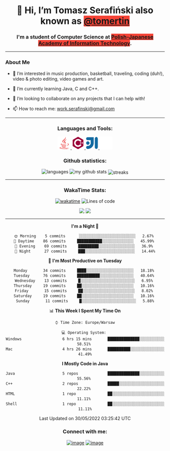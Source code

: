<h1 align="center">👋 Hi, I’m Tomasz Serafiński also known as <a href="https://y.at/eyes.laughing.bang.headphone" style="background-color: #f44336"> @tomertin</a></h1>
<h3 align="center"> I'm a student of Computer Science at <a href="https://www.pja.edu.pl/en" style="background-color: #f44336">Polish-Japanese Academy of Information Technology</a>.</h3>

---

### About Me
<!-- <img align="right" width=200px height=200px src="https://24.media.tumblr.com/25ec1da1ceb3d8c59ff61abda466e66d/tumblr_ms7532YHD61sfs2qco1_500.gif"/> -->

- 👀 I’m interested in music production, basketball, traveling, coding (duh!), video & photo editing, video games and art.

- 🌱 I’m currently learning Java, C and C++.

- 💞️ I’m looking to collaborate on any projects that I can help with!

- 📫 How to reach me: work.serafinski@gmail.com

---

<h3 align="center">Languages and Tools:</h3>

<p align="center">
  <a href="https://java.com" target="_blank"> 
    <img src="https://raw.githubusercontent.com/devicons/devicon/master/icons/java/java-plain.svg" alt="java" width="40" height="40"/> 
  </a>
    <a href="https://isocpp.org/" target="_blank"> 
    <img src="https://raw.githubusercontent.com/devicons/devicon/master/icons/cplusplus/cplusplus-plain.svg" alt="cplusplus" width="40" height="40"/> 
  </a>
  <a href="https://www.jetbrains.com/idea/" target="_blank"> 
    <img src="https://raw.githubusercontent.com/devicons/devicon/master/icons/intellij/intellij-plain.svg" alt="intellij" width="40" height="40"/> 
  </a>
   <a href="https://github.com/" target="_blank"> 
    <img src="src/GitHub-Mark-Light-120px-plus.png" alt="github" width="40" height="40"/> 
  </a>
</p>



<div align="center">

<h3 align="center">Github statistics: </h3>
  <img height= "150" src="https://github-readme-stats.vercel.app/api?username=Tomertin&theme=dark&show_icons=true" alt="languages" />
  <img height= "150" src="https://github-readme-stats.vercel.app/api/top-langs/?username=Tomertin&layout=compact&theme=dark&l&langs_count=10" alt="my github stats" />
  <img align="center" src="https://github-readme-streak-stats.herokuapp.com/?user=Tomertin&theme=dark" alt="streaks" />
</div>

---

<h3 align="center">WakaTime Stats:</h3>
<div align="center">

[![wakatime](https://wakatime.com/badge/user/c88d1b82-ebdd-4842-ad45-93f471842103.svg)](https://wakatime.com/@c88d1b82-ebdd-4842-ad45-93f471842103)
![Lines of code](https://img.shields.io/badge/From%20Hello%20World%20I%27ve%20Written-190%20Thousand%20lines%20of%20code-blue)
</div>

<div align="center">

<img height= "300" src="https://wakatime.com/share/@tomertin/bf0c909e-ff5b-48dc-b5c8-9db0a2a07701.svg"/>
<img height= "300" src="https://wakatime.com/share/@tomertin/5e9cd917-109e-422c-bcd0-62b469b65408.svg"/>

</div>

---
<div align="center">

<!--START_SECTION:waka-->
**I'm a Night 🦉** 

```text
🌞 Morning    5 commits      ░░░░░░░░░░░░░░░░░░░░░░░░░   2.67% 
🌆 Daytime    86 commits     ███████████░░░░░░░░░░░░░░   45.99% 
🌃 Evening    69 commits     █████████░░░░░░░░░░░░░░░░   36.9% 
🌙 Night      27 commits     ███░░░░░░░░░░░░░░░░░░░░░░   14.44%

```
📅 **I'm Most Productive on Tuesday** 

```text
Monday       34 commits     ████░░░░░░░░░░░░░░░░░░░░░   18.18% 
Tuesday      76 commits     ██████████░░░░░░░░░░░░░░░   40.64% 
Wednesday    13 commits     █░░░░░░░░░░░░░░░░░░░░░░░░   6.95% 
Thursday     19 commits     ██░░░░░░░░░░░░░░░░░░░░░░░   10.16% 
Friday       15 commits     ██░░░░░░░░░░░░░░░░░░░░░░░   8.02% 
Saturday     19 commits     ██░░░░░░░░░░░░░░░░░░░░░░░   10.16% 
Sunday       11 commits     █░░░░░░░░░░░░░░░░░░░░░░░░   5.88%

```


📊 **This Week I Spent My Time On** 

```text
⌚︎ Time Zone: Europe/Warsaw

💻 Operating System: 
Windows                  6 hrs 15 mins       ██████████████░░░░░░░░░░░   58.51% 
Mac                      4 hrs 26 mins       ██████████░░░░░░░░░░░░░░░   41.49%

```

**I Mostly Code in Java** 

```text
Java                     5 repos             ██████████████░░░░░░░░░░░   55.56% 
C++                      2 repos             █████░░░░░░░░░░░░░░░░░░░░   22.22% 
HTML                     1 repo              ██░░░░░░░░░░░░░░░░░░░░░░░   11.11% 
Shell                    1 repo              ██░░░░░░░░░░░░░░░░░░░░░░░   11.11%

```



 Last Updated on 30/05/2022 03:25:42 UTC
<!--END_SECTION:waka-->

</div>

<h3 align="center">Connect with me:</h3>
<div align="center">

[![image](https://img.shields.io/badge/LinkedIn-0077B5?style=for-the-badge&logo=linkedin&logoColor=white)](https://www.linkedin.com/in/tomasz-serafi%C5%84ski/)
[![image](https://img.shields.io/badge/Gmail-D14836?style=for-the-badge&logo=gmail&logoColor=white)](mailto:work.serafinski@gmail.com)

</div>
